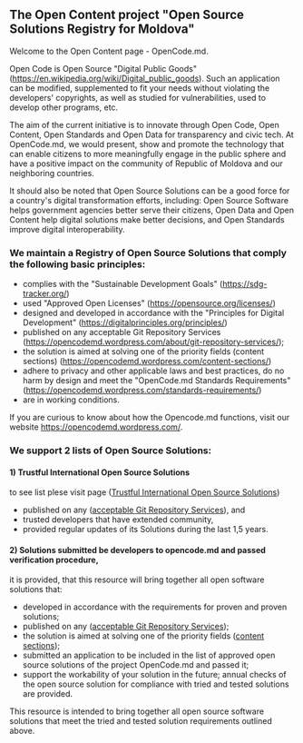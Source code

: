 <!--
**opencode-md/opencode-md** is a ✨ _special_ ✨ repository because its `README.md` (this file) appears on your GitHub profile.

Here are some ideas to get you started:

- 🔭 I’m currently working on ...
- 🌱 I’m currently learning ...
- 👯 I’m looking to collaborate on ...
- 🤔 I’m looking for help with ...
- 💬 Ask me about ...
- 📫 How to reach me: ...
- 😄 Pronouns: ...
- ⚡ Fun fact: ...
-->

<h2>The Open Content project "Open Source Solutions Registry for Moldova"</h2>
Welcome to the Open Content page - OpenCode.md.

Open Code is Open Source "Digital Public Goods" (https://en.wikipedia.org/wiki/Digital_public_goods). Such an application can be modified, supplemented to fit your needs without violating the developers' copyrights, as well as studied for vulnerabilities, used to develop other programs, etc.

The aim of the current initiative is to innovate through Open Code, Open Content, Open Standards and Open Data for transparency and civic tech. At OpenCode.md, we would present, show and promote the technology that can enable citizens to more meaningfully engage in the public sphere and have a positive impact on the community of Republic of Moldova and our neighboring countries.

It should also be noted that Open Source Solutions can be a good force for a country's digital transformation efforts, including: Open Source Software helps government agencies better serve their citizens, Open Data and Open Content help digital solutions make better decisions, and Open Standards improve digital interoperability.

<h3>We maintain a Registry of Open Source Solutions that comply the following basic principles:</h3>

- complies with the "Sustainable Development Goals" (https://sdg-tracker.org/)
- used "Approved Open Licenses" (https://opensource.org/licenses/)
- designed and developed in accordance with the "Principles for Digital Development" (https://digitalprinciples.org/principles/)
- published on any acceptable Git Repository Services (https://opencodemd.wordpress.com/about/git-repository-services/);
- the solution is aimed at solving one of the  priority fields (content sections) (https://opencodemd.wordpress.com/content-sections/)
- adhere to privacy and other applicable laws and best practices, do no harm by design and meet the "OpenCode.md Standards Requirements" (https://opencodemd.wordpress.com/standards-requirements/)
- are in working conditions.

If you are curious to know about how the Opencode.md functions, visit our website https://opencodemd.wordpress.com/.

<h3>We support 2 lists of Open Source Solutions:</h3>
<h4>1) Trustful International Open Source Solutions </h4>

to see list plese visit page ([Trustful International Open Source Solutions](https://opencodemd.wordpress.com/content-sections/trustful-international-oss/))

- published on any ([acceptable Git Repository Services](https://opencodemd.wordpress.com/about/git-repository-services/)), and 
- trusted developers that have extended community, 
- provided regular updates of its Solutions during the last 1,5 years.

<h4>2)  Solutions submitted be developers to opencode.md and passed verification procedure,</h4>
it is provided, that this resource will bring together all open software solutions that:

- developed in accordance with the requirements for proven and proven solutions;
- published on any ([acceptable Git Repository Services](https://opencodemd.wordpress.com/about/git-repository-services/));
- the solution is aimed at solving one of the  priority fields ([content sections](https://opencodemd.wordpress.com/content-sections/));
- submitted an application to be included in the list of approved open source solutions of the project OpenCode.md and passed it;
- support the workability of your solution in the future; annual checks of the open source solution for compliance with tried and tested solutions are provided.

This resource is intended to bring together all open source software solutions that meet the tried and tested solution requirements outlined above.
